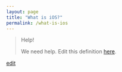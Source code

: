 ```yaml
---
layout: page
title: "What is iOS?"
permalink: /what-is-ios
---
```


> Help! 
> 
> We need help. Edit this definition <a href="https://github.com/and-digital/tech-definitions/blob/master/definitions/mobile/ios.md">here</a>.

<p class="edit-term"><a href="https://github.com/and-digital/tech-definitions/blob/master/definitions/mobile/ios.md">edit</a></p>
